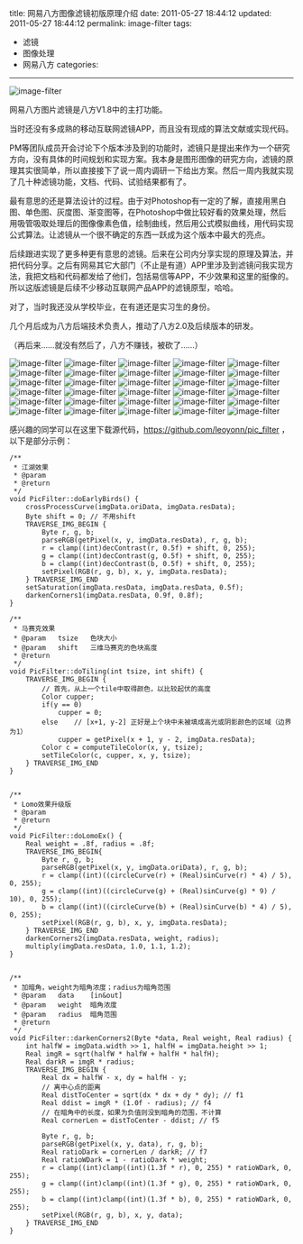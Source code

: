 ﻿title: 网易八方图像滤镜初版原理介绍 
date: 2011-05-27 18:44:12
updated: 2011-05-27 18:44:12
permalink: image-filter
tags:
 - 滤镜
 - 图像处理
 - 网易八方
categories:

---
![image-filter](http://7jprdp.com1.z0.glb.clouddn.com/cube.ps.01.jpg)

网易八方图片滤镜是八方V1.8中的主打功能。

当时还没有多成熟的移动互联网滤镜APP，而且没有现成的算法文献或实现代码。

PM等团队成员开会讨论下个版本涉及到的功能时，滤镜只是提出来作为一个研究方向，没有具体的时间规划和实现方案。我本身是图形图像的研究方向，滤镜的原理其实很简单，所以直接接下了说一周内调研一下给出方案。然后一周内我就实现了几十种滤镜功能，文档、代码、试验结果都有了。

最有意思的还是算法设计的过程。由于对Photoshop有一定的了解，直接用黑白图、单色图、灰度图、渐变图等，在Photoshop中做比较好看的效果处理，然后用吸管吸取处理后的图像像素色值，绘制曲线，然后用公式模拟曲线，用代码实现公式算法。让滤镜从一个很不确定的东西一跃成为这个版本中最大的亮点。

后续跟进实现了更多种更有意思的滤镜。后来在公司内分享实现的原理及算法，并把代码分享。之后有网易其它大部门（不止是有道）APP里涉及到滤镜问我实现方法，我把文档和代码都发给了他们，包括易信等APP，不少效果和这里的挺像的。所以这版滤镜是后续不少移动互联网产品APP的滤镜原型，哈哈。

对了，当时我还没从学校毕业，在有道还是实习生的身份。

几个月后成为八方后端技术负责人，推动了八方2.0及后续版本的研发。

（再后来……就没有然后了，八方不赚钱，被砍了……）

![image-filter](http://7jprdp.com1.z0.glb.clouddn.com/cube.ps.02.jpg)
![image-filter](http://7jprdp.com1.z0.glb.clouddn.com/cube.ps.03.jpg)
![image-filter](http://7jprdp.com1.z0.glb.clouddn.com/cube.ps.04.jpg)
![image-filter](http://7jprdp.com1.z0.glb.clouddn.com/cube.ps.05.jpg)
![image-filter](http://7jprdp.com1.z0.glb.clouddn.com/cube.ps.06.jpg)
![image-filter](http://7jprdp.com1.z0.glb.clouddn.com/cube.ps.07.jpg)
![image-filter](http://7jprdp.com1.z0.glb.clouddn.com/cube.ps.08.jpg)
![image-filter](http://7jprdp.com1.z0.glb.clouddn.com/cube.ps.09.jpg)
![image-filter](http://7jprdp.com1.z0.glb.clouddn.com/cube.ps.10.jpg)
![image-filter](http://7jprdp.com1.z0.glb.clouddn.com/cube.ps.11.jpg)
![image-filter](http://7jprdp.com1.z0.glb.clouddn.com/cube.ps.12.jpg)
![image-filter](http://7jprdp.com1.z0.glb.clouddn.com/cube.ps.13.jpg)
![image-filter](http://7jprdp.com1.z0.glb.clouddn.com/cube.ps.15.jpg)
![image-filter](http://7jprdp.com1.z0.glb.clouddn.com/cube.ps.16.jpg)
![image-filter](http://7jprdp.com1.z0.glb.clouddn.com/cube.ps.17.jpg)
![image-filter](http://7jprdp.com1.z0.glb.clouddn.com/cube.ps.18.jpg)
![image-filter](http://7jprdp.com1.z0.glb.clouddn.com/cube.ps.19.jpg)
![image-filter](http://7jprdp.com1.z0.glb.clouddn.com/cube.ps.20.jpg)
![image-filter](http://7jprdp.com1.z0.glb.clouddn.com/cube.ps.21.jpg)
![image-filter](http://7jprdp.com1.z0.glb.clouddn.com/cube.ps.22.jpg)
![image-filter](http://7jprdp.com1.z0.glb.clouddn.com/cube.ps.23.jpg)
![image-filter](http://7jprdp.com1.z0.glb.clouddn.com/cube.ps.24.jpg)
![image-filter](http://7jprdp.com1.z0.glb.clouddn.com/cube.ps.25.jpg)
![image-filter](http://7jprdp.com1.z0.glb.clouddn.com/cube.ps.26.jpg)
![image-filter](http://7jprdp.com1.z0.glb.clouddn.com/cube.ps.27.jpg)
![image-filter](http://7jprdp.com1.z0.glb.clouddn.com/cube.ps.28.jpg)
![image-filter](http://7jprdp.com1.z0.glb.clouddn.com/cube.ps.29.jpg)
![image-filter](http://7jprdp.com1.z0.glb.clouddn.com/cube.ps.30.jpg)
![image-filter](http://7jprdp.com1.z0.glb.clouddn.com/cube.ps.31.jpg)
![image-filter](http://7jprdp.com1.z0.glb.clouddn.com/cube.ps.32.jpg)

感兴趣的同学可以在这里下载源代码，https://github.com/leoyonn/pic_filter ，以下是部分示例：

```
/**
 * 江湖效果
 * @param 
 * @return
 */
void PicFilter::doEarlyBirds() {
    crossProcessCurve(imgData.oriData, imgData.resData);
    Byte shift = 0; // 不用shift
    TRAVERSE_IMG_BEGIN {
        Byte r, g, b;
        parseRGB(getPixel(x, y, imgData.resData), r, g, b);
        r = clamp((int)decContrast(r, 0.5f) + shift, 0, 255);
        g = clamp((int)decContrast(g, 0.5f) + shift, 0, 255);
        b = clamp((int)decContrast(b, 0.5f) + shift, 0, 255);
        setPixel(RGB(r, g, b), x, y, imgData.resData);
    } TRAVERSE_IMG_END
    setSaturation(imgData.resData, imgData.resData, 0.5f);
    darkenCorners1(imgData.resData, 0.9f, 0.8f);
}
```

```
/**
 * 马赛克效果
 * @param   tsize   色块大小
 * @param   shift   三维马赛克的色块高度
 * @return
 */
void PicFilter::doTiling(int tsize, int shift) {
    TRAVERSE_IMG_BEGIN {
        // 首先，从上一个tile中取得颜色，以比较起伏的高度
        Color cupper;
        if(y == 0)
            cupper = 0;
        else    // [x+1, y-2] 正好是上个块中未被填成高光或阴影颜色的区域（边界为1）
            cupper = getPixel(x + 1, y - 2, imgData.resData);
        Color c = computeTileColor(x, y, tsize);
        setTileColor(c, cupper, x, y, tsize);
    } TRAVERSE_IMG_END 
}
```

```

/**
 * Lomo效果升级版
 * @param 
 * @return
 */
void PicFilter::doLomoEx() {
    Real weight = .8f, radius = .8f;
    TRAVERSE_IMG_BEGIN{
        Byte r, g, b;
        parseRGB(getPixel(x, y, imgData.oriData), r, g, b);
        r = clamp((int)((circleCurve(r) + (Real)sinCurve(r) * 4) / 5), 0, 255);
        g = clamp((int)((circleCurve(g) + (Real)sinCurve(g) * 9) / 10), 0, 255);
        b = clamp((int)((circleCurve(b) + (Real)sinCurve(b) * 4) / 5), 0, 255);
        setPixel(RGB(r, g, b), x, y, imgData.resData);
    } TRAVERSE_IMG_END
    darkenCorners2(imgData.resData, weight, radius);
    multiply(imgData.resData, 1.0, 1.1, 1.2);
}


/**
 * 加暗角，weight为暗角浓度；radius为暗角范围
 * @param   data    [in&out]
 * @param   weight  暗角浓度
 * @param   radius  暗角范围
 * @return
 */ 
void PicFilter::darkenCorners2(Byte *data, Real weight, Real radius) {
    int halfW = imgData.width >> 1, halfH = imgData.height >> 1;
    Real imgR = sqrt(halfW * halfW + halfH * halfH);
    Real darkR = imgR * radius;
    TRAVERSE_IMG_BEGIN {
        Real dx = halfW - x, dy = halfH - y;
        // 离中心点的距离
        Real distToCenter = sqrt(dx * dx + dy * dy); // f1
        Real ddist = imgR * (1.0f - radius); // f4
        // 在暗角中的长度，如果为负值则没到暗角的范围，不计算
        Real cornerLen = distToCenter - ddist; // f5

        Byte r, g, b;
        parseRGB(getPixel(x, y, data), r, g, b);
        Real ratioDark = cornerLen / darkR; // f7
        Real ratioWDark = 1 - ratioDark * weight;
        r = clamp((int)clamp((int)(1.3f * r), 0, 255) * ratioWDark, 0, 255);
        g = clamp((int)clamp((int)(1.3f * g), 0, 255) * ratioWDark, 0, 255);
        b = clamp((int)clamp((int)(1.3f * b), 0, 255) * ratioWDark, 0, 255);
        setPixel(RGB(r, g, b), x, y, data);
    } TRAVERSE_IMG_END
}

```


